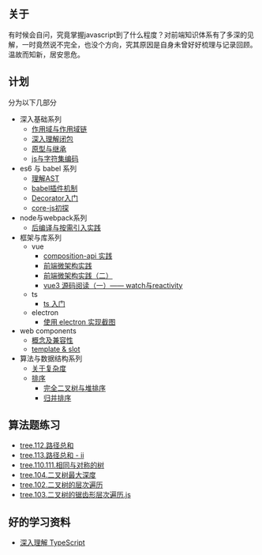 ## 关于
有时候会自问，究竟掌握javascript到了什么程度？对前端知识体系有了多深的见解，一时竟然说不完全，也没个方向，究其原因是自身未曾好好梳理与记录回顾。温故而知新，居安思危。

## 计划

分为以下几部分

- 深入基础系列
  - [作用域与作用域链](./post/scope-chain.md)
  - [深入理解闭包](./post/closure.md)
  - [原型与继承](./post/prototype.md)
  - [js与字符集编码](https://iming.work/detail/5b80acd70b61600062edc375)
- es6 与 babel 系列
  - [理解AST](./post/ast.md)
  - [babel插件机制](./post/babel-traverse.md)
  - [Decorator入门](./post/decorator.md)
  - [core-js初探](./post/core-js.md)
- node与webpack系列
  - [后编译与按需引入实践](./post/post-compiler.md)
- 框架与库系列
  - vue
    - [composition-api 实践](./post/composition-api.md)
    - [前端微架构实践](./post/micro-structure.md)
    - [前端微架构实践（二）](./post/micro-structure-2.md)
    - [vue3 源码阅读（一）—— watch与reactivity](./post/watch-reactivity-1.md)
  - ts
    - [ts 入门](./post/ts.md) 
  - electron
    - [使用 electron 实现截图](./post/electron-crop.md)   
- web components
  - [概念及兼容性](./post/web_components_basic.md)
  - [template & slot](./post/template_slot.md)
- 算法与数据结构系列
  - [关于复杂度](./post/complexity.md)
  - [排序](./post/sort.md)
    - [完全二叉树与堆排序](./post/tree-heap-sort.md)
    - [归并排序](./post/merge-sort.md)  

## 算法题练习
  - [tree.112.路径总和](./post/leetcode/112.路径总和.js)
  - [tree.113.路径总和 - ii](./post/leetcode/113.路径总和-ii.js)
  - [tree.110.111.相同与对称的树](./post/leetcode/110.111.相同与对称的树.js)
  - [tree.104.二叉树最大深度](./post/leetcode/104.二叉树的最大深度.js)
  - [tree.102.二叉树的层次遍历](./post/leetcode/102.二叉树的层次遍历.js)
  - [tree.103.二叉树的锯齿形层次遍历.js](./post/leetcode/103.二叉树的锯齿形层次遍历.js)

## 好的学习资料

- [深入理解 TypeScript](https://jkchao.github.io/typescript-book-chinese/)
